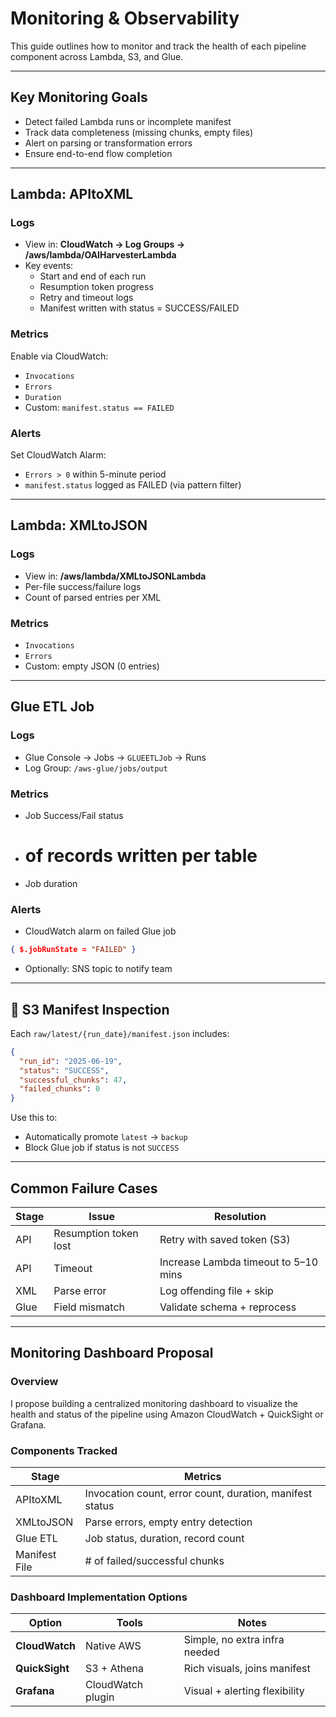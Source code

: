 #  Monitoring & Observability

This guide outlines how to monitor and track the health of each pipeline component across Lambda, S3, and Glue.

---

##  Key Monitoring Goals
- Detect failed Lambda runs or incomplete manifest
- Track data completeness (missing chunks, empty files)
- Alert on parsing or transformation errors
- Ensure end-to-end flow completion

---

##  Lambda: APItoXML

###  Logs
- View in: **CloudWatch → Log Groups → /aws/lambda/OAIHarvesterLambda**
- Key events:
  - Start and end of each run
  - Resumption token progress
  - Retry and timeout logs
  - Manifest written with status = SUCCESS/FAILED

###  Metrics
Enable via CloudWatch:
- `Invocations`
- `Errors`
- `Duration`
- Custom: `manifest.status == FAILED`

###  Alerts
Set CloudWatch Alarm:
- `Errors > 0` within 5-minute period
- `manifest.status` logged as FAILED (via pattern filter)

---

##  Lambda: XMLtoJSON

###  Logs
- View in: **/aws/lambda/XMLtoJSONLambda**
- Per-file success/failure logs
- Count of parsed entries per XML

###  Metrics
- `Invocations`
- `Errors`
- Custom: empty JSON (0 entries)

---

##  Glue ETL Job

###  Logs
- Glue Console → Jobs → `GLUEETLJob` → Runs
- Log Group: `/aws-glue/jobs/output`

###  Metrics
- Job Success/Fail status
- # of records written per table
- Job duration

###  Alerts
- CloudWatch alarm on failed Glue job
```json
{ $.jobRunState = "FAILED" }
```
- Optionally: SNS topic to notify team

---

## 📂 S3 Manifest Inspection

Each `raw/latest/{run_date}/manifest.json` includes:
```json
{
  "run_id": "2025-06-19",
  "status": "SUCCESS",
  "successful_chunks": 47,
  "failed_chunks": 0
}
```
Use this to:
- Automatically promote `latest` → `backup`
- Block Glue job if status is not `SUCCESS`

---

##  Common Failure Cases
| Stage | Issue | Resolution |
|-------|-------|------------|
| API | Resumption token lost | Retry with saved token (S3) |
| API | Timeout | Increase Lambda timeout to 5–10 mins |
| XML | Parse error | Log offending file + skip |
| Glue | Field mismatch | Validate schema + reprocess |

---

##  Monitoring Dashboard Proposal

###  Overview
I propose building a centralized monitoring dashboard to visualize the health and status of the pipeline using Amazon CloudWatch + QuickSight or Grafana.

###  Components Tracked
| Stage         | Metrics                                 |
|---------------|------------------------------------------|
| APItoXML      | Invocation count, error count, duration, manifest status |
| XMLtoJSON     | Parse errors, empty entry detection      |
| Glue ETL      | Job status, duration, record count       |
| Manifest File | # of failed/successful chunks            |

###  Dashboard Implementation Options
| Option               | Tools                  | Notes                          |
|----------------------|------------------------|-------------------------------|
| **CloudWatch**       | Native AWS             | Simple, no extra infra needed |
| **QuickSight**       | S3 + Athena            | Rich visuals, joins manifest  |
| **Grafana**          | CloudWatch plugin      | Visual + alerting flexibility |


